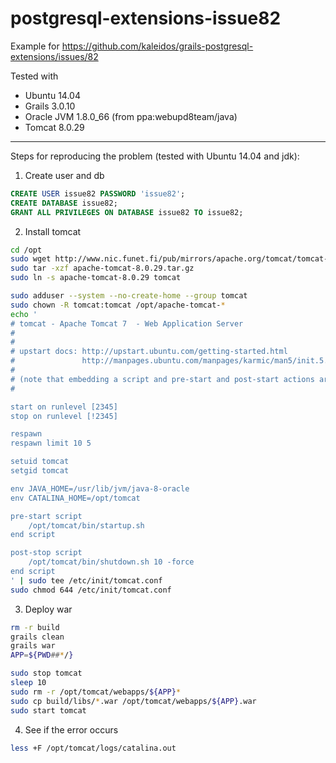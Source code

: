 # postgresql-extensions-issue82
Example for https://github.com/kaleidos/grails-postgresql-extensions/issues/82

Tested with
 * Ubuntu 14.04
 * Grails 3.0.10
 * Oracle JVM 1.8.0_66 (from ppa:webupd8team/java)
 * Tomcat 8.0.29

---

Steps for reproducing the problem (tested with Ubuntu 14.04 and jdk):

1. Create user and db
```SQL
CREATE USER issue82 PASSWORD 'issue82';
CREATE DATABASE issue82;
GRANT ALL PRIVILEGES ON DATABASE issue82 TO issue82;
```

2. Install tomcat
```bash
cd /opt
sudo wget http://www.nic.funet.fi/pub/mirrors/apache.org/tomcat/tomcat-8/v8.0.29/bin/apache-tomcat-8.0.29.tar.gz
sudo tar -xzf apache-tomcat-8.0.29.tar.gz
sudo ln -s apache-tomcat-8.0.29 tomcat

sudo adduser --system --no-create-home --group tomcat
sudo chown -R tomcat:tomcat /opt/apache-tomcat-*
echo '
# tomcat - Apache Tomcat 7  - Web Application Server
#
#
# upstart docs: http://upstart.ubuntu.com/getting-started.html
#               http://manpages.ubuntu.com/manpages/karmic/man5/init.5.html
#
# (note that embedding a script and pre-start and post-start actions are supported)
#

start on runlevel [2345]
stop on runlevel [!2345]

respawn
respawn limit 10 5

setuid tomcat
setgid tomcat

env JAVA_HOME=/usr/lib/jvm/java-8-oracle
env CATALINA_HOME=/opt/tomcat

pre-start script
    /opt/tomcat/bin/startup.sh
end script

post-stop script
    /opt/tomcat/bin/shutdown.sh 10 -force
end script
' | sudo tee /etc/init/tomcat.conf
sudo chmod 644 /etc/init/tomcat.conf
```

3. Deploy war
```bash
rm -r build
grails clean
grails war
APP=${PWD##*/}

sudo stop tomcat
sleep 10
sudo rm -r /opt/tomcat/webapps/${APP}*
sudo cp build/libs/*.war /opt/tomcat/webapps/${APP}.war
sudo start tomcat
```

4. See if the error occurs
```bash
less +F /opt/tomcat/logs/catalina.out
```
